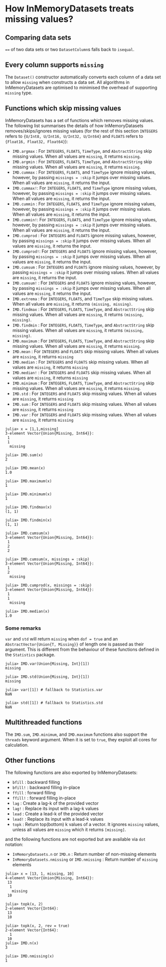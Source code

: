 # How InMemoryDatasets treats missing values?

## Comparing data sets

`==` of two data sets or two `DatasetColumn`s falls back to `isequal`.

## Every column supports `missing`

The `Dataset()` constructor automatically converts each column of a data set to allow ‍‍‍‍‍`missing` when constructs a data set. All algorithms in InMemoryDatasets are optimised to minimised the overhead of supporting `missing` type.

## Functions which skip missing values

InMemoryDatasets has a set of functions which removes missing values. The following list summarises the details of how InMemoryDatasets removes/skips/ignores missing values (for the rest of this section `INTEGERS` refers to `{U/Int8, U/Int16, U/Int32, U/Int64}` and `FLOATS` refers to `{Float16, Float32, Float64}`):

* `IMD.argmax` : For `INTEGERS`, `FLOATS`, `TimeType`, and `AbstractString` skip missing values. When all values are `missing`, it returns `missing`.
* `IMD.argmin` : For `INTEGERS`, `FLOATS`, `TimeType`, and `AbstractString` skip missing values. When all values are `missing`, it returns `missing`.
* `IMD.cummax` : For `INTEGERS`, `FLOATS`, and `TimeType` ignore missing values, however, by passing `missings = :skip` it jumps over missing values. When all values are `missing`, it returns the input.
* `IMD.cummax!`: For `INTEGERS`, `FLOATS`, and `TimeType` ignore missing values, however, by passing `missings = :skip` it jumps over missing values. When all values are `missing`, it returns the input.
* `IMD.cummin` : For `INTEGERS`, `FLOATS`, and `TimeType` ignore missing values, however, by passing `missings = :skip` it jumps over missing values. When all values are `missing`, it returns the input.
* `IMD.cummin!`: For `INTEGERS`, `FLOATS`, and `TimeType` ignore missing values, however, by passing `missings = :skip` it jumps over missing values. When all values are `missing`, it returns the input.
* `IMD.cumprod` : For `INTEGERS` and `FLOATS` ignore missing values, however, by passing `missings = :skip` it jumps over missing values. When all values are `missing`, it returns the input.
* `IMD.cumprod!`: For `INTEGERS` and `FLOATS` ignore missing values, however, by passing `missings = :skip` it jumps over missing values. When all values are `missing`, it returns the input.
* `IMD.cumsum` : For `INTEGERS` and `FLOATS` ignore missing values, however, by passing `missings = :skip` it jumps over missing values. When all values are `missing`, it returns the input.
* `IMD.cumsum!` : For `INTEGERS` and `FLOATS` ignore missing values, however, by passing `missings = :skip` it jumps over missing values. When all values are `missing`, it returns the input.
* `IMD.extrema` : For `INTEGERS`, `FLOATS`, and `TimeType` skip missing values. When all values are `missing`, it returns `(missing, missing)`.
* `IMD.findmax` : For `INTEGERS`, `FLOATS`, `TimeType`, and `AbstractString` skip missing values. When all values are `missing`, it returns `(missing, missing)`.
* `IMD.findmin` : For `INTEGERS`, `FLOATS`, `TimeType`, and `AbstractString` skip missing values. When all values are `missing`, it returns `(missing, missing)`.
* `IMD.maximum` : For `INTEGERS`, `FLOATS`, `TimeType`, and `AbstractString` skip missing values. When all values are `missing`, it returns `missing`.
* `IMD.mean` : For `INTEGERS` and `FLOATS` skip missing values. When all values are `missing`, it returns `missing`
* `IMD.median` : For `INTEGERS` and `FLOATS` skip missing values. When all values are `missing`, it returns `missing`
* `IMD.median!`  : For `INTEGERS` and `FLOATS` skip missing values. When all values are `missing`, it returns `missing`
* `IMD.minimum` : For `INTEGERS`, `FLOATS`, `TimeType`, and `AbstractString` skip missing values. When all values are `missing`, it returns `missing`.
* `IMD.std` : For `INTEGERS` and `FLOATS` skip missing values. When all values are `missing`, it returns `missing`
* `IMD.sum` : For `INTEGERS` and `FLOATS` skip missing values. When all values are `missing`, it returns `missing`
* `IMD.var` : For `INTEGERS` and `FLOATS` skip missing values. When all values are `missing`, it returns `missing`

```jldoctest
julia> x = [1,1,missing]
3-element Vector{Union{Missing, Int64}}:
 1
 1
  missing

julia> IMD.sum(x)
2

julia> IMD.mean(x)
1.0

julia> IMD.maximum(x)
1

julia> IMD.minimum(x)
1

julia> IMD.findmax(x)
(1, 1)

julia> IMD.findmin(x)
(1, 1)

julia> IMD.cumsum(x)
3-element Vector{Union{Missing, Int64}}:
 1
 2
 2

julia> IMD.cumsum(x, missings = :skip)
3-element Vector{Union{Missing, Int64}}:
 1
 2
  missing

julia> IMD.cumprod(x, missings = :skip)
3-element Vector{Union{Missing, Int64}}:
 1
 1
  missing

julia> IMD.median(x)
1.0
```

### Some remarks

`var` and `std` will return `missing` when `dof = true` and an `AbstractVector{Union{T, Missing}}` of length one is passed as their argument. This is different from the behaviour of these functions defined in the `Statistics` package.

```jldoctest
julia> IMD.var(Union{Missing, Int}[1])
missing

julia> IMD.std(Union{Missing, Int}[1])
missing

julia> var([1]) # fallback to Statistics.var
NaN

julia> std([1]) # fallback to Statistics.std
NaN
```

## Multithreaded functions

The `IMD.sum`, `IMD.minimum`, and `IMD.maximum` functions also support the `threads` keyword argument. When it is set to `true`, they exploit all cores for calculation.

## Other functions

The following functions are also exported by InMemoryDatasets:

* `bfill` : backward filling
* `bfill!` : backward filling in-place
* `ffill` : forward filling
* `ffill!` : forward filling in-place
* `lag` : Create a lag-k of the provided vector
* `lag!` : Replace its input with a lag-k values
* `lead` : Create a lead-k of the provided vector
* `lead!` : Replace its input with a lead-k values
* `topk` : Return top(bottom) k values of a vector. It ignores `missing` values, unless all values are `missing` which it returns `[missing]`.

and the following functions are not exported but are available via `dot` notation:

* `InMemoryDatasets.n` or `IMD.n` : Return number of non-missing elements
* `InMemoryDatasets.nmissing` or `IMD.nmissing` : Return number of `missing` elements

```jldoctest
julia> x = [13, 1, missing, 10]
4-element Vector{Union{Missing, Int64}}:
 13
  1
   missing
 10

julia> topk(x, 2)
2-element Vector{Int64}:
 13
 10

julia> topk(x, 2, rev = true)
2-element Vector{Int64}:
  1
 10
julia> IMD.n(x)
3

julia> IMD.nmissing(x)
1
```
